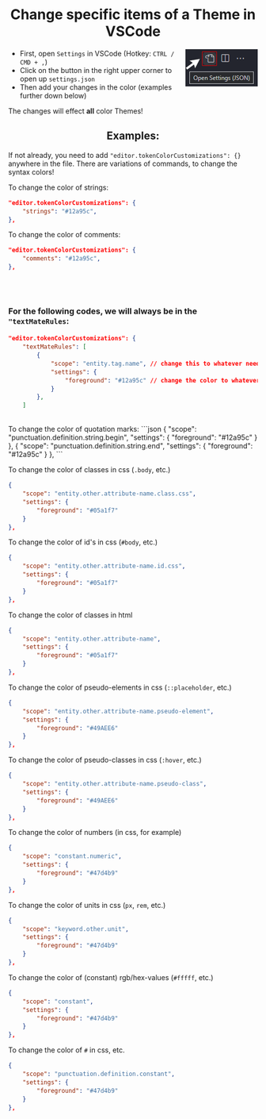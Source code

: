 <h1 align="Center">
    Change specific items of a Theme in VSCode
</h1>

<img align="right" src="../VSCode-Color-Theme/images/settings-json.png">

- First, open ``Settings`` in VSCode (Hotkey: ``CTRL / CMD + ,``)
- Click on the button in the right upper corner to open up ``settings.json``
- Then add your changes in the color (examples further down below)

The changes will effect **all** color Themes!

<h2 align="center">
    Examples:
</h2>

If not already, you need to add ``"editor.tokenColorCustomizations": {}`` anywhere in the file.
There are variations of commands, to change the syntax colors!

To change the color of strings:
```json
"editor.tokenColorCustomizations": {
    "strings": "#12a95c",
},
```

To change the color of comments:
```json
"editor.tokenColorCustomizations": {
    "comments": "#12a95c",
},
```
<br><br>

### For the following codes, we will always be in the ``"textMateRules``:

```json
"editor.tokenColorCustomizations": {
    "textMateRules": [
        {
            "scope": "entity.tag.name", // change this to whatever needed.
            "settings": {
                "foreground": "#12a95c" // change the color to whatever needed.
            }
        },
    ]
```
<br>
To change the color of quotation marks:
```json
{
    "scope": "punctuation.definition.string.begin",
    "settings": {
        "foreground": "#12a95c"
    }
},
{
    "scope": "punctuation.definition.string.end",
    "settings": {
        "foreground": "#12a95c"
    }
},
```

To change the color of classes in css (``.body``, etc.)
```json
{
    "scope": "entity.other.attribute-name.class.css",
    "settings": {
        "foreground": "#05a1f7"
    }
},
```

To change the color of id's in css (``#body``, etc.)
```json
{
    "scope": "entity.other.attribute-name.id.css",
    "settings": {
        "foreground": "#05a1f7"
    }
},
```


To change the color of classes in html
```json
{
    "scope": "entity.other.attribute-name",
    "settings": {
        "foreground": "#05a1f7"
    }
},
```

To change the color of pseudo-elements in css (``::placeholder``, etc.)
```json
{
    "scope": "entity.other.attribute-name.pseudo-element",
    "settings": {
        "foreground": "#49AEE6"
    }
},
```

To change the color of pseudo-classes in css (``:hover``, etc.)
```json
{
    "scope": "entity.other.attribute-name.pseudo-class",
    "settings": {
        "foreground": "#49AEE6"
    }
},
```

To change the color of numbers (in css, for example)
```json
{
    "scope": "constant.numeric",
    "settings": {
        "foreground": "#47d4b9"
    }
},
```

To change the color of units in css (``px``, ``rem``, etc.)
```json
{
    "scope": "keyword.other.unit",
    "settings": {
        "foreground": "#47d4b9"
    }
},
```

To change the color of (constant) rgb/hex-values (``#fffff``, etc.)
```json
{
    "scope": "constant",
    "settings": {
        "foreground": "#47d4b9"
    }
},
```
To change the color of ``#`` in css, etc.
```json
{
    "scope": "punctuation.definition.constant",
    "settings": {
        "foreground": "#47d4b9"
    }
},
```
